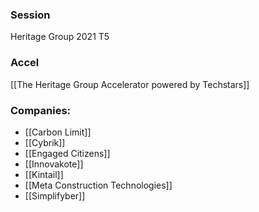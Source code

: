 
### Session
Heritage Group 2021 T5

### Accel
[[The Heritage Group Accelerator powered by Techstars]]

### Companies:
- [[Carbon Limit]]
- [[Cybrik]]
- [[Engaged Citizens]]
- [[Innovakote]]
- [[Kintail]]
- [[Meta Construction Technologies]]
- [[Simplifyber]]



